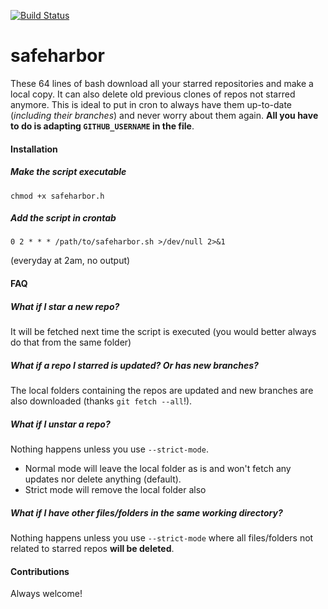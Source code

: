 [![Build Status](https://travis-ci.org/dvergeylen/safeharbor.svg?branch=master)](https://travis-ci.org/dvergeylen/safeharbor)

# safeharbor
These 64 lines of bash download all your starred repositories and make a local copy. It can also delete old previous clones of repos not starred anymore. This is ideal to put in cron to always have them up-to-date (*including their branches*) and never worry about them again. **All you have to do is adapting `GITHUB_USERNAME` in the file**.

#### Installation

##### Make the script executable
`chmod +x safeharbor.h`

##### Add the script in crontab
`0 2 * * * /path/to/safeharbor.sh >/dev/null 2>&1`

(everyday at 2am, no output)

#### FAQ

##### What if I star a new repo?
It will be fetched next time the script is executed (you would better always do that from the same folder)

##### What if a repo I starred is updated? Or has new branches?
The local folders containing the repos are updated and new branches are also downloaded (thanks `git fetch --all`!).

##### What if I unstar a repo?
Nothing happens unless you use `--strict-mode`.

* Normal mode will leave the local folder as is and won't fetch any updates nor delete anything (default).
* Strict mode will remove the local folder also

##### What if I have other files/folders in the same working directory?
Nothing happens unless you use `--strict-mode` where all files/folders not related to starred repos **will be deleted**.

#### Contributions
Always welcome!
